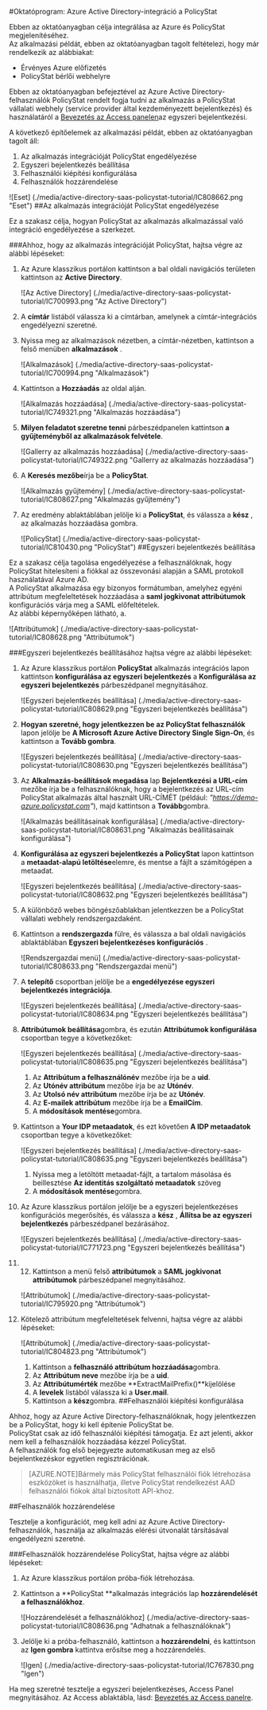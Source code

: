 <properties 
    pageTitle="Oktatóprogram: Azure Active Directory-integráció a PolicyStat |} Microsoft Azure" 
    description="Megtudhatja, hogyan használhatja a PolicyStat az Azure Active Directory ahhoz, hogy az egyszeri bejelentkezés, automatikus kiépítési és az egyéb!" 
    services="active-directory" 
    authors="jeevansd"  
    documentationCenter="na" 
    manager="femila"/>
<tags 
    ms.service="active-directory" 
    ms.devlang="na" 
    ms.topic="article" 
    ms.tgt_pltfrm="na" 
    ms.workload="identity" 
    ms.date="09/26/2016" 
    ms.author="jeedes" />

#<a name="tutorial-azure-active-directory-integration-with-policystat"></a>Oktatóprogram: Azure Active Directory-integráció a PolicyStat
  
Ebben az oktatóanyagban célja integrálása az Azure és PolicyStat megjelenítéséhez.  
Az alkalmazási példát, ebben az oktatóanyagban tagolt feltételezi, hogy már rendelkezik az alábbiakat:

-   Érvényes Azure előfizetés
-   PolicyStat bérlői webhelyre
  
Ebben az oktatóanyagban befejeztével az Azure Active Directory-felhasználók PolicyStat rendelt fogja tudni az alkalmazás a PolicyStat vállalati webhely (service provider által kezdeményezett bejelentkezés) és használatáról a [Bevezetés az Access panelen](active-directory-saas-access-panel-introduction.md)az egyszeri bejelentkezési.
  
A következő építőelemek az alkalmazási példát, ebben az oktatóanyagban tagolt áll:

1.  Az alkalmazás integrációját PolicyStat engedélyezése
2.  Egyszeri bejelentkezés beállítása
3.  Felhasználói kiépítési konfigurálása
4.  Felhasználók hozzárendelése

![Eset] (./media/active-directory-saas-policystat-tutorial/IC808662.png "Eset")
##<a name="enabling-the-application-integration-for-policystat"></a>Az alkalmazás integrációját PolicyStat engedélyezése
  
Ez a szakasz célja, hogyan PolicyStat az alkalmazás alkalmazással való integráció engedélyezése a szerkezet.

###<a name="to-enable-the-application-integration-for-policystat-perform-the-following-steps"></a>Ahhoz, hogy az alkalmazás integrációját PolicyStat, hajtsa végre az alábbi lépéseket:

1.  Az Azure klasszikus portálon kattintson a bal oldali navigációs területen kattintson az **Active Directory**.

    ![Az Active Directory] (./media/active-directory-saas-policystat-tutorial/IC700993.png "Az Active Directory")

2.  A **címtár** listából válassza ki a címtárban, amelynek a címtár-integrációs engedélyezni szeretné.

3.  Nyissa meg az alkalmazások nézetben, a címtár-nézetben, kattintson a felső menüben **alkalmazások** .

    ![Alkalmazások] (./media/active-directory-saas-policystat-tutorial/IC700994.png "Alkalmazások")

4.  Kattintson a **Hozzáadás** az oldal alján.

    ![Alkalmazás hozzáadása] (./media/active-directory-saas-policystat-tutorial/IC749321.png "Alkalmazás hozzáadása")

5.  **Milyen feladatot szeretne tenni** párbeszédpanelen kattintson **a gyűjteményből az alkalmazások felvétele**.

    ![Gallerry az alkalmazás hozzáadása] (./media/active-directory-saas-policystat-tutorial/IC749322.png "Gallerry az alkalmazás hozzáadása")

6.  A **Keresés mezőbe**írja be a **PolicyStat**.

    ![Alkalmazás gyűjtemény] (./media/active-directory-saas-policystat-tutorial/IC808627.png "Alkalmazás gyűjtemény")

7.  Az eredmény ablaktáblában jelölje ki a **PolicyStat**, és válassza a **kész** , az alkalmazás hozzáadása gombra.

    ![PolicyStat] (./media/active-directory-saas-policystat-tutorial/IC810430.png "PolicyStat")
##<a name="configuring-single-sign-on"></a>Egyszeri bejelentkezés beállítása
  
Ez a szakasz célja tagolása engedélyezése a felhasználóknak, hogy PolicyStat hitelesíteni a fiókkal az összevonási alapján a SAML protokoll használatával Azure AD.  
A PolicyStat alkalmazása egy bizonyos formátumban, amelyhez egyéni attribútum megfeleltetések hozzáadása a **saml jogkivonat attribútumok** konfigurációs várja meg a SAML előfeltételek.  
Az alábbi képernyőképen látható, a.

![Attribútumok] (./media/active-directory-saas-policystat-tutorial/IC808628.png "Attribútumok")

###<a name="to-configure-single-sign-on-perform-the-following-steps"></a>Egyszeri bejelentkezés beállításához hajtsa végre az alábbi lépéseket:

1.  Az Azure klasszikus portálon **PolicyStat** alkalmazás integrációs lapon kattintson **konfigurálása az egyszeri bejelentkezés** a **Konfigurálása az egyszeri bejelentkezés** párbeszédpanel megnyitásához.

    ![Egyszeri bejelentkezés beállítása] (./media/active-directory-saas-policystat-tutorial/IC808629.png "Egyszeri bejelentkezés beállítása")

2.  **Hogyan szeretné, hogy jelentkezzen be az PolicyStat felhasználók** lapon jelölje be **A Microsoft Azure Active Directory Single Sign-On**, és kattintson a **Tovább gombra**.

    ![Egyszeri bejelentkezés beállítása] (./media/active-directory-saas-policystat-tutorial/IC808630.png "Egyszeri bejelentkezés beállítása")

3.  Az **Alkalmazás-beállítások megadása** lap **Bejelentkezési a URL-cím** mezőbe írja be a felhasználóknak, hogy a bejelentkezés az URL-cím PolicyStat alkalmazás által használt URL-CÍMÉT (például: *"https://demo-azure.policystat.com"*), majd kattintson a **Tovább**gombra.

    ![Alkalmazás beállításainak konfigurálása] (./media/active-directory-saas-policystat-tutorial/IC808631.png "Alkalmazás beállításainak konfigurálása")

4.  **Konfigurálása az egyszeri bejelentkezés a PolicyStat** lapon kattintson a **metaadat-alapú letöltése**elemre, és mentse a fájlt a számítógépen a metaadat.

    ![Egyszeri bejelentkezés beállítása] (./media/active-directory-saas-policystat-tutorial/IC808632.png "Egyszeri bejelentkezés beállítása")

5.  A különböző webes böngészőablakban jelentkezzen be a PolicyStat vállalati webhely rendszergazdaként.

6.  Kattintson a **rendszergazda** fülre, és válassza a bal oldali navigációs ablaktáblában **Egyszeri bejelentkezéses konfigurációs** .

    ![Rendszergazdai menü] (./media/active-directory-saas-policystat-tutorial/IC808633.png "Rendszergazdai menü")

7.  A **telepítő** csoportban jelölje be a **engedélyezése egyszeri bejelentkezés integrációja**.

    ![Egyszeri bejelentkezés beállítása] (./media/active-directory-saas-policystat-tutorial/IC808634.png "Egyszeri bejelentkezés beállítása")

8.  **Attribútumok beállítása**gombra, és ezután **Attribútumok konfigurálása** csoportban tegye a következőket:

    ![Egyszeri bejelentkezés beállítása] (./media/active-directory-saas-policystat-tutorial/IC808635.png "Egyszeri bejelentkezés beállítása")

    1.  Az **Attribútum a felhasználónév** mezőbe írja be a **uid**.
    2.  Az **Utónév attribútum** mezőbe írja be az **Utónév**.
    3.  Az **Utolsó név attribútum** mezőbe írja be az **Utónév**.
    4.  Az **E-mailek attribútum** mezőbe írja be a **EmailCím**.
    5.  A **módosítások mentése**gombra.

9.  Kattintson a **Your IDP metaadatok**, és ezt követően **A IDP metaadatok** csoportban tegye a következőket:

    ![Egyszeri bejelentkezés beállítása] (./media/active-directory-saas-policystat-tutorial/IC808635.png "Egyszeri bejelentkezés beállítása")

    1.  Nyissa meg a letöltött metaadat-fájlt, a tartalom másolása és beillesztése **Az identitás szolgáltató metaadatok** szöveg
    2.  A **módosítások mentése**gombra.

10. Az Azure klasszikus portálon jelölje be a egyszeri bejelentkezéses konfigurációs megerősítés, és válassza a **kész** , **Állítsa be az egyszeri bejelentkezés** párbeszédpanel bezárásához.

    ![Egyszeri bejelentkezés beállítása] (./media/active-directory-saas-policystat-tutorial/IC771723.png "Egyszeri bejelentkezés beállítása")

11. 12. Kattintson a menü felső **attribútumok** a **SAML jogkivonat attribútumok** párbeszédpanel megnyitásához.

    ![Attribútumok] (./media/active-directory-saas-policystat-tutorial/IC795920.png "Attribútumok")

13. Kötelező attribútum megfeleltetések felvenni, hajtsa végre az alábbi lépéseket:

    ![Attribútumok] (./media/active-directory-saas-policystat-tutorial/IC804823.png "Attribútumok")

    1.  Kattintson a **felhasználó attribútum hozzáadása**gombra.
    2.  Az **Attribútum neve** mezőbe írja be a **uid**.
    3.  Az **Attribútumérték** mezőbe **ExtractMailPrefix()**kijelölése
    4.  A **levelek** listából válassza ki a **User.mail**.
    5.  Kattintson a **kész**gombra.
##<a name="configuring-user-provisioning"></a>Felhasználói kiépítési konfigurálása
  
Ahhoz, hogy az Azure Active Directory-felhasználóknak, hogy jelentkezzen be a PolicyStat, hogy ki kell építenie PolicyStat be.  
PolicyStat csak az idő felhasználói kiépítési támogatja. Ez azt jelenti, akkor nem kell a felhasználók hozzáadása kézzel PolicyStat.  
A felhasználók fog első bejegyezte automatikusan meg az első bejelentkezéskor egyetlen regisztrációnak.

>[AZURE.NOTE]Bármely más PolicyStat felhasználói fiók létrehozása eszközöket is használhatja, illetve PolicyStat rendelkezést AAD felhasználói fiókok által biztosított API-khoz.

##<a name="assigning-users"></a>Felhasználók hozzárendelése
  
Tesztelje a konfigurációt, meg kell adni az Azure Active Directory-felhasználók, használja az alkalmazás elérési útvonalát társításával engedélyezni szeretné.

###<a name="to-assign-users-to-policystat-perform-the-following-steps"></a>Felhasználók hozzárendelése PolicyStat, hajtsa végre az alábbi lépéseket:

1.  Az Azure klasszikus portálon próba-fiók létrehozása.

2.  Kattintson a **PolicyStat **alkalmazás integrációs lap **hozzárendelését a felhasználókhoz**.

    ![Hozzárendelését a felhasználókhoz] (./media/active-directory-saas-policystat-tutorial/IC808636.png "Adhatnak a felhasználóknak")

3.  Jelölje ki a próba-felhasználó, kattintson a **hozzárendelni**, és kattintson az **Igen gombra** kattintva erősítse meg a hozzárendelés.

    ![Igen] (./media/active-directory-saas-policystat-tutorial/IC767830.png "Igen")
  
Ha meg szeretné tesztelje a egyszeri bejelentkezéses, Access Panel megnyitásához. Az Access ablaktábla, lásd: [Bevezetés az Access panelre](active-directory-saas-access-panel-introduction.md).